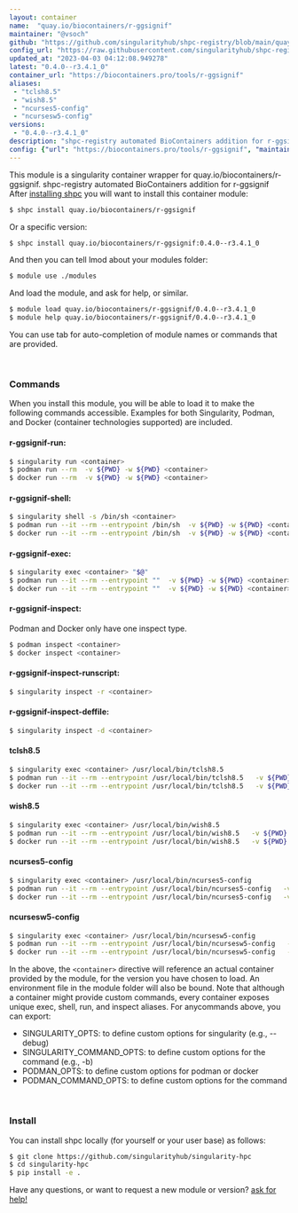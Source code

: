 ```yaml
---
layout: container
name:  "quay.io/biocontainers/r-ggsignif"
maintainer: "@vsoch"
github: "https://github.com/singularityhub/shpc-registry/blob/main/quay.io/biocontainers/r-ggsignif/container.yaml"
config_url: "https://raw.githubusercontent.com/singularityhub/shpc-registry/main/quay.io/biocontainers/r-ggsignif/container.yaml"
updated_at: "2023-04-03 04:12:08.949278"
latest: "0.4.0--r3.4.1_0"
container_url: "https://biocontainers.pro/tools/r-ggsignif"
aliases:
 - "tclsh8.5"
 - "wish8.5"
 - "ncurses5-config"
 - "ncursesw5-config"
versions:
 - "0.4.0--r3.4.1_0"
description: "shpc-registry automated BioContainers addition for r-ggsignif"
config: {"url": "https://biocontainers.pro/tools/r-ggsignif", "maintainer": "@vsoch", "description": "shpc-registry automated BioContainers addition for r-ggsignif", "latest": {"0.4.0--r3.4.1_0": "sha256:adbe6be11be5ab459a0334e5ffdf1e20ba7f27caddf43825b80f01762ac24dbd"}, "tags": {"0.4.0--r3.4.1_0": "sha256:adbe6be11be5ab459a0334e5ffdf1e20ba7f27caddf43825b80f01762ac24dbd"}, "docker": "quay.io/biocontainers/r-ggsignif", "aliases": {"tclsh8.5": "/usr/local/bin/tclsh8.5", "wish8.5": "/usr/local/bin/wish8.5", "ncurses5-config": "/usr/local/bin/ncurses5-config", "ncursesw5-config": "/usr/local/bin/ncursesw5-config"}}
---
```


This module is a singularity container wrapper for quay.io/biocontainers/r-ggsignif.
shpc-registry automated BioContainers addition for r-ggsignif
After [installing shpc](#install) you will want to install this container module:


```bash
$ shpc install quay.io/biocontainers/r-ggsignif
```

Or a specific version:

```bash
$ shpc install quay.io/biocontainers/r-ggsignif:0.4.0--r3.4.1_0
```

And then you can tell lmod about your modules folder:

```bash
$ module use ./modules
```

And load the module, and ask for help, or similar.

```bash
$ module load quay.io/biocontainers/r-ggsignif/0.4.0--r3.4.1_0
$ module help quay.io/biocontainers/r-ggsignif/0.4.0--r3.4.1_0
```

You can use tab for auto-completion of module names or commands that are provided.

<br>

### Commands

When you install this module, you will be able to load it to make the following commands accessible.
Examples for both Singularity, Podman, and Docker (container technologies supported) are included.

#### r-ggsignif-run:

```bash
$ singularity run <container>
$ podman run --rm  -v ${PWD} -w ${PWD} <container>
$ docker run --rm  -v ${PWD} -w ${PWD} <container>
```

#### r-ggsignif-shell:

```bash
$ singularity shell -s /bin/sh <container>
$ podman run --it --rm --entrypoint /bin/sh  -v ${PWD} -w ${PWD} <container>
$ docker run --it --rm --entrypoint /bin/sh  -v ${PWD} -w ${PWD} <container>
```

#### r-ggsignif-exec:

```bash
$ singularity exec <container> "$@"
$ podman run --it --rm --entrypoint ""  -v ${PWD} -w ${PWD} <container> "$@"
$ docker run --it --rm --entrypoint ""  -v ${PWD} -w ${PWD} <container> "$@"
```

#### r-ggsignif-inspect:

Podman and Docker only have one inspect type.

```bash
$ podman inspect <container>
$ docker inspect <container>
```

#### r-ggsignif-inspect-runscript:

```bash
$ singularity inspect -r <container>
```

#### r-ggsignif-inspect-deffile:

```bash
$ singularity inspect -d <container>
```


#### tclsh8.5

```bash
$ singularity exec <container> /usr/local/bin/tclsh8.5
$ podman run --it --rm --entrypoint /usr/local/bin/tclsh8.5   -v ${PWD} -w ${PWD} <container> -c " $@"
$ docker run --it --rm --entrypoint /usr/local/bin/tclsh8.5   -v ${PWD} -w ${PWD} <container> -c " $@"
```


#### wish8.5

```bash
$ singularity exec <container> /usr/local/bin/wish8.5
$ podman run --it --rm --entrypoint /usr/local/bin/wish8.5   -v ${PWD} -w ${PWD} <container> -c " $@"
$ docker run --it --rm --entrypoint /usr/local/bin/wish8.5   -v ${PWD} -w ${PWD} <container> -c " $@"
```


#### ncurses5-config

```bash
$ singularity exec <container> /usr/local/bin/ncurses5-config
$ podman run --it --rm --entrypoint /usr/local/bin/ncurses5-config   -v ${PWD} -w ${PWD} <container> -c " $@"
$ docker run --it --rm --entrypoint /usr/local/bin/ncurses5-config   -v ${PWD} -w ${PWD} <container> -c " $@"
```


#### ncursesw5-config

```bash
$ singularity exec <container> /usr/local/bin/ncursesw5-config
$ podman run --it --rm --entrypoint /usr/local/bin/ncursesw5-config   -v ${PWD} -w ${PWD} <container> -c " $@"
$ docker run --it --rm --entrypoint /usr/local/bin/ncursesw5-config   -v ${PWD} -w ${PWD} <container> -c " $@"
```



In the above, the `<container>` directive will reference an actual container provided
by the module, for the version you have chosen to load. An environment file in the
module folder will also be bound. Note that although a container
might provide custom commands, every container exposes unique exec, shell, run, and
inspect aliases. For anycommands above, you can export:

 - SINGULARITY_OPTS: to define custom options for singularity (e.g., --debug)
 - SINGULARITY_COMMAND_OPTS: to define custom options for the command (e.g., -b)
 - PODMAN_OPTS: to define custom options for podman or docker
 - PODMAN_COMMAND_OPTS: to define custom options for the command

<br>

### Install

You can install shpc locally (for yourself or your user base) as follows:

```bash
$ git clone https://github.com/singularityhub/singularity-hpc
$ cd singularity-hpc
$ pip install -e .
```

Have any questions, or want to request a new module or version? [ask for help!](https://github.com/singularityhub/singularity-hpc/issues)